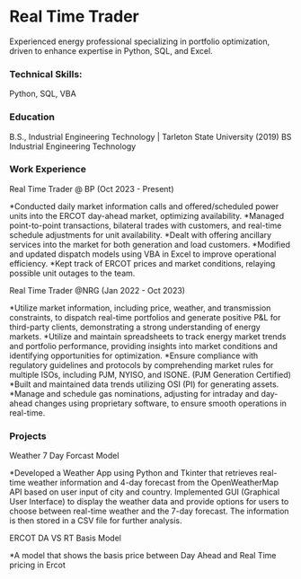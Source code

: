 # Real Time Trader
Experienced energy professional specializing in portfolio optimization, driven to enhance expertise in Python, SQL, and Excel. 

### Technical Skills: 
Python, SQL, VBA

### Education 
B.S., Industrial Engineering Technology | Tarleton State University (2019)
BS Industrial Engineering Technology

### Work Experience 
Real Time Trader @ BP (Oct 2023 - Present)

*Conducted daily market information calls and offered/scheduled power units into the ERCOT day-ahead market, optimizing availability.
*Managed point-to-point transactions, bilateral trades with customers, and real-time schedule adjustments for unit availability.
*Dealt with offering ancillary services into the market for both generation and load customers.
*Modified and updated dispatch models using VBA in Excel to improve operational efficiency.
*Kept track of ERCOT prices and market conditions, relaying possible unit outages to the team.

Real Time Trader @NRG (Jan 2022 - Oct 2023)

*Utilize market information, including price, weather, and transmission constraints, to dispatch real-time portfolios and generate positive P&L for third-party clients, demonstrating a strong understanding of energy markets.
*Utilize and maintain spreadsheets to track energy market trends and portfolio performance, providing insights into market conditions and identifying opportunities for optimization.
*Ensure compliance with regulatory guidelines and protocols by comprehending market rules for multiple ISOs, including PJM, NYISO, and ISONE. (PJM Generation Certified)
*Built and maintained data trends utilizing OSI (PI) for generating assets.
*Manage and schedule gas nominations, adjusting for intraday and day-ahead changes using proprietary software, to ensure smooth operations in real-time.

### Projects
Weather 7 Day Forcast Model

*Developed a Weather App using Python and Tkinter that retrieves real-time weather information and 4-day forecast from the OpenWeatherMap API based on user input of city and country. Implemented GUI (Graphical User Interface) to display the weather data and provide options for users to choose between real-time weather and the 7-day forecast. The information is then stored in a CSV file for further analysis. 

ERCOT DA VS RT Basis Model

*A model that shows the basis price between Day Ahead and Real Time pricing in Ercot 


